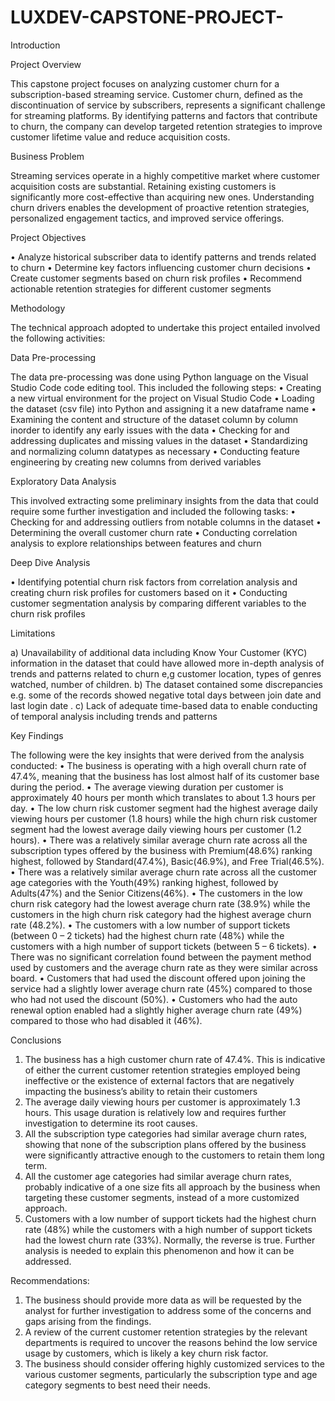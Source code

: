 # LUXDEV-CAPSTONE-PROJECT-

Introduction

Project Overview

This capstone project focuses on analyzing customer churn for a subscription-based streaming service. Customer churn, defined as the discontinuation of service by subscribers, represents a significant challenge for streaming platforms. By identifying patterns and factors that contribute to churn, the company can develop targeted retention strategies to improve customer lifetime value and reduce acquisition costs.

Business Problem

Streaming services operate in a highly competitive market where customer acquisition costs are substantial. Retaining existing customers is significantly more cost-effective than acquiring new ones. Understanding churn drivers enables the development of proactive retention strategies, personalized engagement tactics, and improved service offerings.

Project Objectives

•	Analyze historical subscriber data to identify patterns and trends related to churn
•	Determine key factors influencing customer churn decisions
•	Create customer segments based on churn risk profiles
•	Recommend actionable retention strategies for different customer segments


Methodology

The technical approach adopted to undertake this project entailed involved the following activities:


Data Pre-processing

The data pre-processing was done using Python language on the Visual Studio Code code editing tool. This included the following steps:
•	Creating a new virtual environment for the project on Visual Studio Code
•	Loading the dataset (csv file) into Python and assigning it a new dataframe name
•	Examining the content and structure of the dataset column by column inorder to identify any early issues with the data
•	Checking for and addressing duplicates and missing values in the dataset
•	Standardizing and normalizing column datatypes as necessary
•	Conducting feature engineering by creating new columns from derived variables


Exploratory Data Analysis

 This involved extracting some preliminary insights from the data that could require some further investigation and included the following tasks:
•	Checking for and addressing outliers from notable columns in the dataset
•	Determining the overall customer churn rate 
•	Conducting correlation analysis to explore relationships between features and churn


Deep Dive Analysis

•	Identifying potential churn risk factors from correlation analysis and creating churn risk profiles for customers based on it
•	Conducting customer segmentation analysis by comparing different variables to the churn risk profiles


Limitations

a)	Unavailability of additional data including Know Your Customer (KYC) information in the dataset that could have allowed more in-depth analysis of trends and patterns related to churn e,g customer location, types of genres watched, number of children.
b)	The dataset contained some discrepancies e.g. some of the records showed  negative total days between join date and last login date .
c)	Lack of adequate time-based data to enable conducting of temporal analysis including trends and patterns


Key Findings

The following were the key insights that were derived from the analysis conducted:
•	The business is operating with a high overall churn rate of 47.4%, meaning that the business has lost almost half of its customer base during the period. 
•	The average viewing duration per customer is approximately 40 hours per month which translates to about 1.3 hours per day. 
•	The low churn risk customer segment had the highest average daily viewing hours per customer (1.8 hours) while the high churn risk customer segment had the lowest average daily viewing hours per customer (1.2 hours).
•	There was a relatively similar average churn rate across all the subscription types offered by the business with Premium(48.6%) ranking highest, followed by Standard(47.4%), Basic(46.9%), and Free Trial(46.5%).
•	There was a relatively similar average churn rate across all the customer age categories with the Youth(49%) ranking highest, followed by Adults(47%) and the Senior Citizens(46%).
•	The customers in the low churn risk category had the lowest average churn rate (38.9%) while the customers in the high churn risk category had the highest average churn rate (48.2%). 
•	The customers with a low number of support tickets (between 0 – 2 tickets) had the highest churn rate (48%) while the customers with a high number of support tickets (between 5 – 6 tickets).
•	There was no significant correlation found between the payment method used by customers and the average churn rate as they were similar across board.
•	Customers that had used the discount offered upon joining the service had a slightly lower average churn rate (45%) compared to those who had not used the discount (50%).
•	Customers who had the auto renewal option enabled had a slightly higher average churn rate (49%) compared to those who had disabled it (46%).


Conclusions

1)	The business has a high customer churn rate of 47.4%. This is indicative of either the current customer retention strategies employed being ineffective or the existence of external factors that are negatively impacting the business’s ability to retain their customers
2)	The average daily viewing hours per customer is approximately 1.3 hours. This usage duration is relatively low and requires further investigation to determine its root causes.
3)	All the subscription type categories had similar average churn rates, showing that none of the subscription plans offered by the business were significantly attractive enough to the customers to retain them long term.
4)	All the customer age categories had similar average churn rates, probably indicative of a one size fits all approach by the business when targeting these customer segments, instead of a more customized approach.
5)	Customers with a low number of support tickets had the highest churn rate (48%) while the customers with a high number of support tickets had the lowest churn rate (33%). Normally, the reverse is true. Further analysis is needed to explain this phenomenon and how it can be addressed.


Recommendations:

1)	The business should provide more data as will be requested by the analyst for further investigation to address some of the concerns and gaps arising from the findings.
2)	A review of the current customer retention strategies by the relevant departments is required to uncover the reasons behind the low service usage by customers, which is likely a key churn risk factor.
3)	The business should consider offering highly customized services to the various customer segments, particularly the subscription type and age category segments to best need their needs.
